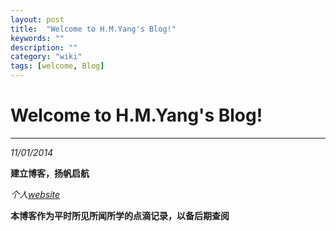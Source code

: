 ```yaml
---
layout: post
title:  "Welcome to H.M.Yang's Blog!"
keywords: ""
description: ""
category: "wiki" 
tags: [welcome, Blog]
---
```


# Welcome to H.M.Yang's Blog! #

<!-- more -->

* * *

*11/01/2014*  

**建立博客，扬帆启航**

*个人[website][1]*

**本博客作为平时所见所闻所学的点滴记录，以备后期查阅**

[1]: http://blog.csdn.net/yhm07/ "CSDN YHM07's Blog"


